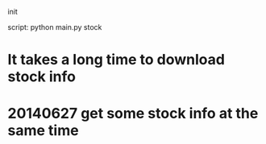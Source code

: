 init

script:
python main.py stock

# It takes a long time to download stock info

# 20140627 get some stock info at the same time